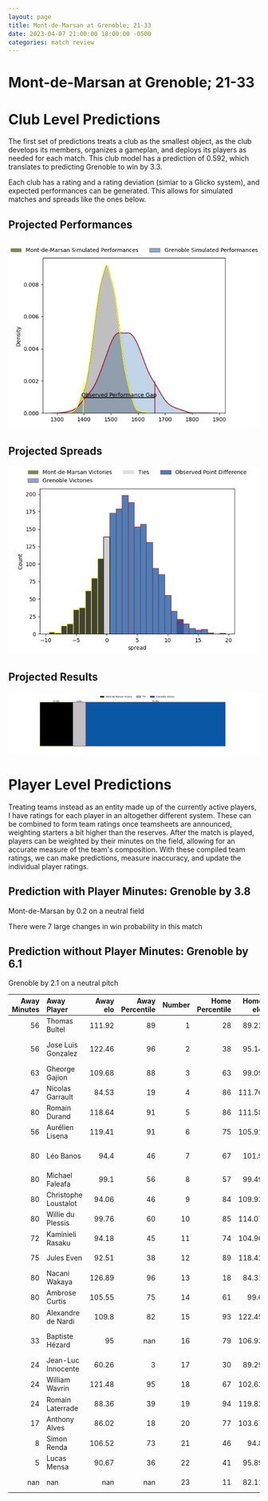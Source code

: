 ```yaml
---  
layout: page  
title: Mont-de-Marsan at Grenoble; 21-33  
date: 2023-04-07 21:00:00 18:00:00 -0500  
categories: match review  
---
```

# Mont-de-Marsan at Grenoble; 21-33

# Club Level Predictions


The first set of predictions treats a club as the smallest object, as the club develops its members, organizes a gameplan, and deploys its players as needed for each match. This club model has a prediction of 0.592, which translates to predicting Grenoble to win by 3.3.

Each club has a rating and a rating deviation (simiar to a Glicko system), and expected performances can be generated. This allows for simulated matches and spreads like the ones below.
## Projected Performances


![Projected Performances](plots/performances_2023-04-07-Grenoble-Mont-de-Marsan.png)
## Projected Spreads


![Projected Spreads](plots/spreads_2023-04-07-Grenoble-Mont-de-Marsan.png)
## Projected Results


![Projected Results](plots/resultbar_2023-04-07-Grenoble-Mont-de-Marsan.png)
# Player Level Predictions


Treating teams instead as an entity made up of the currently active players, I have ratings for each player in an altogether different system. These can be combined to form team ratings once teamsheets are announced, weighting starters a bit higher than the reserves. After the match is played, players can be weighted by their minutes on the field, allowing for an accurate measure of the team's composition. With these compiled team ratings, we can make predictions, measure inaccuracy, and update the individual player ratings.
## Prediction with Player Minutes: Grenoble by 3.8


Mont-de-Marsan by 0.2 on a neutral field

There were 7 large changes in win probability in this match
## Prediction without Player Minutes: Grenoble by 6.1


Grenoble by 2.1 on a neutral pitch



|   Away Minutes | Away Player          |   Away elo |   Away Percentile |   Number |   Home Percentile |   Home elo | Home Player         |   Home Minutes |
|---------------:|:---------------------|-----------:|------------------:|---------:|------------------:|-----------:|:--------------------|---------------:|
|             56 | Thomas Bultel        |     111.92 |                89 |        1 |                28 |      89.22 | Luka Goginava       |             53 |
|             56 | Jose Luis Gonzalez   |     122.46 |                96 |        2 |                38 |      95.14 | Jean-Charles Orioli |             60 |
|             63 | Gheorge Gajion       |     109.68 |                88 |        3 |                63 |      99.09 | Irakli Aptsiauri    |             53 |
|             47 | Nicolas Garrault     |      84.53 |                19 |        4 |                86 |     111.76 | Thomas Lainault     |             47 |
|             80 | Romain Durand        |     118.64 |                91 |        5 |                86 |     111.58 | Tanginoa Halaifonua |             80 |
|             56 | Aurélien Lisena      |     119.41 |                91 |        6 |                75 |     105.91 | Antonin Berruyer    |             80 |
|             80 | Léo Banos            |      94.4  |                46 |        7 |                67 |     101.9  | Steeve Blanc-Mappaz |             80 |
|             80 | Michael Faleafa      |      99.1  |                56 |        8 |                57 |      99.49 | Marko Gazzotti      |             47 |
|             80 | Christophe Loustalot |      94.06 |                46 |        9 |                84 |     109.93 | Éric Escande        |             60 |
|             80 | Willie du Plessis    |      99.76 |                60 |       10 |                85 |     114.07 | Thomas Fortunel     |             53 |
|             72 | Kaminieli Rasaku     |      94.18 |                45 |       11 |                74 |     104.96 | Lucas Dupont        |             80 |
|             75 | Jules Even           |      92.51 |                38 |       12 |                89 |     118.42 | Romain Barthélémy   |             80 |
|             80 | Nacani Wakaya        |     126.89 |                96 |       13 |                18 |      84.31 | Romain Trouilloud   |             80 |
|             80 | Ambrose Curtis       |     105.55 |                75 |       14 |                61 |      99.6  | Karim Qadiri        |             80 |
|             80 | Alexandre de Nardi   |     109.8  |                82 |       15 |                93 |     122.45 | Julien Farnoux      |             60 |
|             33 | Baptiste Hézard      |      95    |               nan |       16 |                79 |     106.93 | José Duarte Madeira |             33 |
|             24 | Jean-Luc Innocente   |      60.26 |                 3 |       17 |                30 |      89.29 | Talalelei Gray      |             33 |
|             24 | William Wavrin       |     121.48 |                95 |       18 |                67 |     102.62 | Terence Hepetema    |             27 |
|             24 | Romain Laterrade     |      88.36 |                39 |       19 |                94 |     119.82 | Zack Gauthier       |             27 |
|             17 | Anthony Alves        |      86.02 |                18 |       20 |                77 |     103.67 | Regis Montagne      |             27 |
|              8 | Simon Renda          |     106.52 |                73 |       21 |                46 |      94.8  | Mathis Sarragallet  |             20 |
|              5 | Lucas Mensa          |      90.67 |                36 |       22 |                41 |      95.89 | Felipe Ezcurra      |             20 |
|            nan | nan                  |     nan    |               nan |       23 |                11 |      82.11 | Hugo Trouilloud     |             20 |

